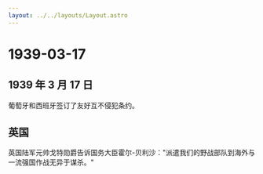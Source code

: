 ```yaml
---
layout: ../../layouts/Layout.astro
---
```


# 1939-03-17

## 1939 年 3 月 17 日

葡萄牙和西班牙签订了友好互不侵犯条约。

## 英国

英国陆军元帅戈特勋爵告诉国务大臣霍尔-贝利沙："派遣我们的野战部队到海外与一流强国作战无异于谋杀。"